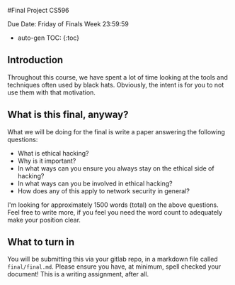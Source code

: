 #Final Project CS596

Due Date: Friday of Finals Week 23:59:59

* auto-gen TOC:
{:toc}

## Introduction

Throughout this course, we have spent a lot of time looking at the tools and techniques often used by black hats. Obviously, the intent is for you to not use them with that motivation.

## What is this final, anyway?

What we will be doing for the final is write a paper answering the following questions:

* What is ethical hacking?
* Why is it important?
* In what ways can you ensure you always stay on the ethical side of hacking?
* In what ways can you be involved in ethical hacking?
* How does any of this apply to network security in general?

I'm looking for approximately 1500 words (total) on the above questions. Feel free to write more, if you feel you need the word count to adequately make your position clear.

## What to turn in

You will be submitting this via your gitlab repo, in a markdown file called `final/final.md`. Please ensure you have, at minimum, spell checked your document! This is a writing assignment, after all.